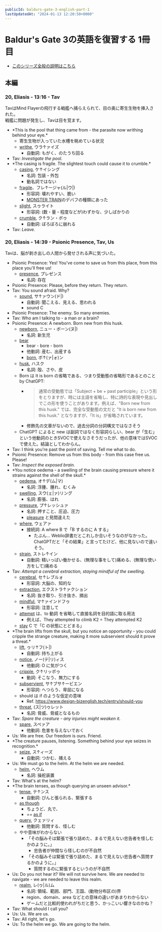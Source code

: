 ```yaml
---
publicId: baldurs-gate-3-english-part-1
lastUpdatedAt: "2024-01-13 12:20:50+0000"
---
```


# Baldur's Gate 3の英語を復習する 1冊目

- [このシリーズ全般の説明はこちら](./baldurs-gate-3-english-index.html)

## 本編

### 20, Eliasis - 13:16 - Tav

TavはMind Flayerの飛行する戦艦へ捕らえられて、目の奥に寄生生物を挿入された。  
戦艦に問題が発生し、Tavは目を覚ます。

- \*This is the pool that thing came from - the parasite now writhing behind your eye.\*
  - 寄生生物が入っていた水槽を眺めている状況
  - [writhe](https://ejje.weblio.jp/content/writhe), ウラ↑ァイズ
    - 自動詞: もがく、のたうち回る
- Tav: _Investigate the pool._
- \*The casing is fragile. The slightest touch could cause it to crumble.\*
  - [casing](https://ejje.weblio.jp/content/casing), ケ↑イシング
    - 名詞: 包装・外包
    - 動名詞ではない
  - [fragile](https://ejje.weblio.jp/content/fragile)、フレ↑ージャ(ル|ウ|)
    - 形容詞: 壊れやすい、脆い
    - [MONSTER TRAIN](https://store.steampowered.com/app/1102190/Monster_Train/)のデバフの種類にあった
  - [slight](https://ejje.weblio.jp/content/slight), スゥライト
    - 形容詞: (数・量・程度などが)わずかな、少しばかりの
  - [crumble](https://ejje.weblio.jp/content/crumble), ク↑ラン・ボゥ
    - 自動詞: ぼろぼろに崩れる
- Tav: _Leave._

### 20, Eliasis - 14:39 - Psionic Presence, Tav, Us

Tavは、脳が剥き出しの人間から発せされる声に気づいた。

- Psionic Presence: Yes! You've come to save us from this place, from this place you'll free us!
  - [presence](https://ejje.weblio.jp/content/presence), プレゼンス
    - 名詞: 存在
- Psionic Presence: Please, before they return. They return.
- Tav: You sound afraid. Why?
  - [sound](https://ejje.weblio.jp/content/sound), サ↑ァウン(ド|)
    - 自動詞: 聞こえる、見える、思われる
    - sound C
- Psionic Presence: The enemy. So many enemies.
- Tav: Who am I talking to - a man or a brain?
- Psionic Presence: A newborn. Born new from this husk.
  - [newborn](https://ejje.weblio.jp/content/newborn), ニュー・ボーン(ヌ|)
    - 名詞: 新生児
  - [bear](https://ejje.weblio.jp/content/bear)
    - bear - bore - born
    - 他動詞: 産む、出産する
    - [born](https://ejje.weblio.jp/content/born), ボ↑(ァ|ォ)ン
  - [husk](https://ejje.weblio.jp/content/husk), ハスク
    - 名詞: 殻、さや、皮
  - Born は It is born の省略である、つまり受動態の省略形であるとのこと by ChatGPT:
    - > 通常の受動態では「Subject + be + past participle」という形をとりますが、時には主語を省略し、特に詩的な表現や見出しでこの形を使うことがあります。例えば、"Born new from this husk." では、完全な受動態の文だと "It is born new from this husk." となりますが、「It is」が省略されています。
    - 修飾先の文章がないので、過去分詞の分詞構文ではなさそう
  - ChatGPT によると new は副詞ではなく形容詞らしい、bear が「生む」という他動詞のときSVOCで使えなさそうだったが、他の意味ではSVOCで使えた。結論としてわからん。
- Tav: I think you're past the point of saving. Tell me what to do.
- Psionic Presence: Remove us from this body - from this case free us. Please!
- Tav: _Inspect the exposed brain._
- \*You notice oedema - a swelling of the brain causing pressure where it strains against the shell of the skull.\*
  - [oedema](https://ejje.weblio.jp/content/oedema), オ↑デ(ム|マ)
    - 名詞: 浮腫、腫れ、むくみ
  - [swelling](https://ejje.weblio.jp/content/swelling), スウ(ェ|ァ)リング
    - 名詞: 膨張、はれ
  - [pressure](https://ejje.weblio.jp/content/pressure), プ↑レッシュァ
    - 名詞: 押すこと、圧迫、圧力
    - [pleasure](https://ejje.weblio.jp/content/pleasure) と見間違えた
  - [where](https://ejje.weblio.jp/content/where), ウェアァ
    - 接続詞: A where B で「B するのに A する」
      - たぶん... Weblio辞書だとこれしか合いそうなのがなかった。ChatGPTだと「その結果」と言ってたけど、他に見ないので違いそう。
  - [strain](https://ejje.weblio.jp/content/strain), ストレ↑イン
    - 自動詞: 精いっぱい働かせる、(無理な事をして)痛める、(無理な使い方をして)痛める
- Tav: _Attempt a cerebral extraction, staying mindful of the swelling._
  - [cerebral](https://ejje.weblio.jp/content/cerebral), セ↑レブルォ
    - 形容詞: 大脳の、知的な
  - [extraction](https://ejje.weblio.jp/content/extraction), エクストラ↑ァクション
    - 名詞: 抜き取り、引き抜き、摘出
  - [mindful](https://ejje.weblio.jp/content/mindful), マ↑ァインドフゥ
    - 形容詞: 注意して
  - [attempt](https://ejje.weblio.jp/content/attempt) は、to 動詞 を省略して直接名詞を目的語に取る用法
    - 例えば、They attempted to climb K2 = They attempted K2
  - [stay](https://ejje.weblio.jp/content/stay) C で「C の状態にとどまる」
- \*The brain lifts from the skull, but you notice an opportunity - you could cripple the strange creature, making it more subservient should it prove a threat.\*
  - [lift](https://ejje.weblio.jp/content/lift), ゥリ↑フ(ト|)
    - 自動詞: 持ち上がる
  - [notice](https://ejje.weblio.jp/content/notice), ノー(テ|リ)ィス
    - 他動詞: O に気がつく
  - [cripple](https://ejje.weblio.jp/content/cripple), ク↑リッポゥ
    - 動詞: そこなう、無力にする
  - [subservient](https://ejje.weblio.jp/content/subservient), サ↑ブサ↑ービエン
    - 形容詞: へつらう、卑屈になる
  - should は if のような仮定の意味
    - Ref. https://www.design-bizenglish.tech/entry/should-you
  - [threat](https://ejje.weblio.jp/content/threat), (ス|ツ)ゥレット
    - 名詞: 脅威、脅威となるもの
- Tav: _Spare the creature - any injuries might weaken it._
  - [spare](https://ejje.weblio.jp/content/spare), スペァア
    - 他動詞: 危害を与えないでおく
- Us: We are free. Our freedom is ours. Friend.
- \*The creature pauses, listening. Something behind your eye seizes in recognition.\*
  - [seize](https://ejje.weblio.jp/content/seize), ス↑ィーズ
    - 自動詞: つかむ、捕える
- Us: We must go to the helm. At the helm we are needed.
  - [helm](https://ejje.weblio.jp/content/helm), ヘウム
    - 名詞: 操舵装置
- Tav: What's at the helm?
- \*The brain tenses, as though querying an unseen advisor.\*
  - [tense](https://ejje.weblio.jp/content/tense), テ↑ンス
    - 自動詞: ぴんと張られる、緊張する
  - [as though](https://ejje.weblio.jp/content/as+though)
    - ちょうど、丸で、
    - == [as if](https://ejje.weblio.jp/content/as+if)
  - [query](https://ejje.weblio.jp/content/query), クェァリィ
    - 他動詞: 質問する、怪しむ
  - やや意味がわからない
    - 「その脳みそは緊張で張り詰めた、まるで見えない忠告者を怪しむかのように。」
      - 忠告者が仲間なら怪しむのが不自然
    - 「その脳みそは緊張で張り詰めた、まるで見えない忠告者へ質問するかのように。」
      - 質問するのに緊張するというのが不自然
- Us: Do you not hear it? We will not survive here. We are needed to navigate - we are needed to leave this realm.
  - [realm](https://ejje.weblio.jp/content/realm), レ(ゥ|ル)ム
    - 名詞: 領域、範囲、部門、王国、(動物分布区の)界
    - region、domain、area などとの意味の違いがあまりわからない
    - ゲームだと比較的使われがちだと思う、かっこいい響きなのかね？
- Tav: What should I call you?
- Us: Us. We are us.
- Tav: All right, let's go.
- Us: To the helm we go. We are going to the helm.
